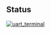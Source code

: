 ## Status

[![uart_terminal](https://catalog.flipperzero.one/application/uart_terminal/widget)](https://catalog.flipperzero.one/application/uart_terminal/page)